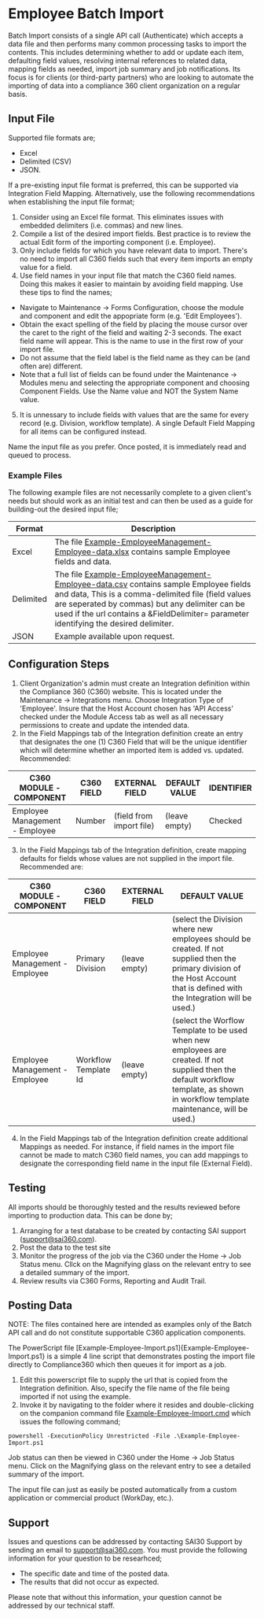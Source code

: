 # Employee Batch Import
Batch Import consists of a single API call (Authenticate) which accepts a data file and then performs many common processing tasks to import the contents. This includes determining whether to add or update each item, defaulting field values, resolving internal references to related data, mapping fields as needed, import job summary and job notifications. Its focus is for clients (or third-party partners) who are looking to automate the importing of data into a compliance 360 client organization on a regular basis.

## Input File
Supported file formats are;
* Excel
* Delimited (CSV) 
* JSON.

If a pre-existing input file format is preferred, this can be supported via Integration Field Mapping. Alternatively, use the following recommendations when establishing the input file format;
1. Consider using an Excel file format. This eliminates issues with embedded delimiters (i.e. commas) and new lines.
2. Compile a list of the desired import fields. Best practice is to review the actual Edit form of the importing component (i.e. Employee).
3. Only include fields for which you have relevant data to import. There's no need to import all C360 fields such that every item imports an empty value for a field. 
4. Use field names in your input file that match the C360 field names. Doing this makes it easier to maintain by avoiding field mapping. Use these tips to find the names;
* Navigate to Maintenance -> Forms Configuration, choose the module and component and edit the appopriate form (e.g. 'Edit Employees'). 
* Obtain the exact spelling of the field by placing the mouse cursor over the caret to the right of the field and waiting 2-3 seconds. The exact field name will appear. This is the name to use in the first row of your import file.
* Do not assume that the field label is the field name as they can be (and often are) different. 
* Note that a full list of fields can be found under the Maintenance -> Modules menu and selecting the appropriate component and choosing Component Fields. Use the Name value and NOT the System Name value.
5. It is unnessary to include fields with values that are the same for every record (e.g. Division, workflow template). A single Default Field Mapping for all items can be configured instead.

Name the input file as you prefer. Once posted, it is immediately read and queued to process.  

### Example Files
The following example files are not necessarily complete to a given client's needs but should work as an initial test and can then be used as a guide for building-out the desired input file;

| Format | Description |
| ------ | ----------- |
| Excel | The file [Example-EmployeeManagement-Employee-data.xlsx](Example-EmployeeManagement-Employee-data.xlsx) contains sample Employee fields and data. |
| Delimited | The file [Example-EmployeeManagement-Employee-data.csv](Example-EmployeeManagement-Employee-data.csv) contains sample Employee fields and data, This is a comma-delimited file (field values are seperated by commas) but any delimiter can be used if the url contains a &FieldDelimiter= parameter identifying the desired delimiter. | 
| JSON | Example available upon request.

## Configuration Steps

1. Client Organization's admin must create an Integration definition within the Compliance 360 (C360) website. This is located under the Maintenance -> Integrations menu. Choose Integration Type of 'Employee'. Insure that the Host Account chosen has 'API Access' checked under the Module Access tab as well as all necessary permissions to create and update the intended data.
2. In the Field Mappings tab of the Integration definition create an entry that designates the one (1) C360 Field that will be the unique identifier which will determine whether an imported item is added vs. updated. Recommended:

| C360 MODULE - COMPONENT | C360 FIELD | EXTERNAL FIELD | DEFAULT VALUE | IDENTIFIER |
| --------------------------------------- | ----------------------------------- | ---------------------------------- | ------------------ | - |
| Employee Management - Employee | Number | (field from import file) | (leave empty) | Checked |

3. In the Field Mappings tab of the Integration definition, create mapping defaults for fields whose values are not supplied in the import file. Recommended are:

| C360 MODULE - COMPONENT | C360 FIELD | EXTERNAL FIELD | DEFAULT VALUE |
| -------------------------------------- | ------------------------- | ------------------ | ------------------------------------------------------------------ |
| Employee Management - Employee | Primary Division | (leave empty) | (select the Division where new employees should be created. If not supplied then the primary division of the Host Account that is defined with the Integration will be used.) |
| Employee Management - Employee | Workflow Template Id | (leave empty) | (select the Worflow Template to be used when new employees are created. If not supplied then the default workflow template, as shown in workflow template maintenance, will be used.) |

4. In the Field Mappings tab of the Integration definition create additional Mappings as needed. For instance, if field names in the import file cannot be made to match C360 field names, you can add mappings to designate the corresponding field name in the input file (External Field).

## Testing
All imports should be thoroughly tested and the results reviewed before importing to production data. This can be done by;
1. Arranging for a test database to be created by contacting SAI support (support@sai360.com).
2. Post the data to the test site
3. Monitor the progress of the job via the C360 under the Home -> Job Status menu. Cllck on the Magnifying glass on the relevant entry to see a detailed summary of the import.
4. Review results via C360 Forms, Reporting and Audit Trail.

## Posting Data

NOTE: The files contained here are intended as examples only of the Batch API call and do not constitute supportable C360 application components.

The PowerScript file [Example-Employee-Import.ps1]{Example-Employee-Import.ps1} is a simple 4 line script that demonstrates posting the import file directly to Compliance360 which then queues it for import as a job. 
1. Edit this powerscript file to supply the url that is copied from the Integration definition. Also, specify the file name of the file being imported if not using the example.
2. Invoke it by navigating to the folder where it resides and double-clicking on the companion command file [Example-Employee-Import.cmd](Example-Employee-Import.cmd) which issues the following command;
```
powershell -ExecutionPolicy Unrestricted -File .\Example-Employee-Import.ps1
```
Job status can then be viewed in C360 under the Home -> Job Status menu. Click on the Magnifying glass on the relevant entry to see a detailed summary of the import.

The input file can just as easily be posted automatically from a custom application or commercial product (WorkDay, etc.). 

## Support
Issues and questions can be addressed by contacting SAI30 Support by sending an email to support@sai360.com.
You must provide the following information for your question to be researhced;
* The specific date and time of the posted data.
* The results that did not occur as expected.

Please note that without this information, your question cannot be addressed by our technical staff.
